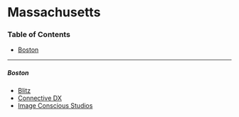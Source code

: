 # Massachusetts

### Table of Contents

- [Boston](#boston)

---

##### Boston

- [Blitz](http://blitzagency.com)
- [Connective DX](https://connectivedx.com)
- [Image Conscious Studios](http://icscreative.com)
